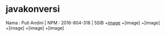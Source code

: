 # javakonversi
Nama : Puti Andini | NPM : 2016-804-318 | 5SIB
+[image](https://user-images.githubusercontent.com/47065844/51822944-64da7c80-2310-11e9-867f-ee74e68dc36c.PNG)
+[image]
+[image]
+[image]
+[image]
+[image]


